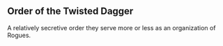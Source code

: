 ## Order of the Twisted Dagger
A relatively secretive order they serve more or less as an organization of Rogues.
